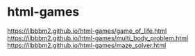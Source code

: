 # html-games
https://ilbbbm2.github.io/html-games/game_of_life.html
https://ilbbbm2.github.io/html-games/multi_body_problem.html
https://ilbbbm2.github.io/html-games/maze_solver.html
